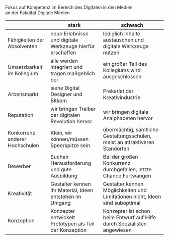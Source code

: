 Fokus auf Kompetenz im Bereich des Digitalen in den Medien  
an der Fakultät Digitale Medien


|                                | stark                                                       | schwach                                                                      |
|--------------------------------|------------------------------------------------------------|------------------------------------------------------------------------------|
| Fähigkeiten der Absolventen    | neue Erlebnisse  und digitale Werkzeuge hierfür erschaffen | lediglich Inhalte austauschen und digitale Werkzeuge nutzen                  |
| Umsetzbarkeit im Kollegium     | alle werden integriert und tragen maßgeblich bei           | ein großer Teil des Kollegiums wird ausgeschlossen                           |
| Arbeitsmarkt                   | siehe Digital Designer und Bitkom                          | Prekariat der Kreativindustrie                                               |
| Reputation                     | wir bringen Treiber der digitalen Revolution hervor        | wir bringen digitale Analphabeten hervor                                     |
| Konkurrenz anderer Hochschulen | Klein, wir können/müssen Speerspitze sein                  | übermächtig, sämtliche Gestaltungsschulen, meist an attraktiveren Standorten |
| Bewerber                       | Suchen Herausforderung und gute Ausbildung                 | Bei der großen Konkurrenz durchgefallen, letzte Chance Furtwangen            |
| Kreativität                    | Gestalter kennen ihr Material, Ideen entstehen im Umgang   | Gestalter kennen Möglichkeiten und Limitationen nicht, Ideen sind suboptimal |
| Konzeption                     | Konzepter entwickelt Prototypen als Teil der Konzeption    | Konzepter ist schon beim Entwurf auf Hilfe durch Spezialisten angewiesen     |